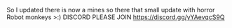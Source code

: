 So I updated there is now a mines so there that small update with horror Robot monkeys >:)
      DISCORD PLEASE JOIN
   https://discord.gg/yYAevqcS9Q
